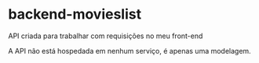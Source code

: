 # backend-movieslist
API criada para trabalhar com requisições no meu front-end 

A API não está hospedada em nenhum serviço, é apenas uma modelagem.
